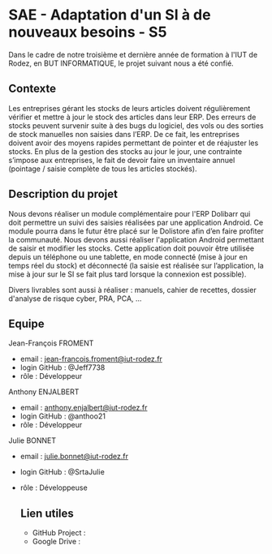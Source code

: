 # SAE - Adaptation d'un SI à de nouveaux besoins - S5

Dans le cadre de notre troisième et dernière année de formation à l'IUT de Rodez, en BUT INFORMATIQUE,
le projet suivant nous a été confié.

## Contexte

Les entreprises gérant les stocks de leurs articles doivent régulièrement vérifier et mettre à jour le stock
des articles dans leur ERP. Des erreurs de stocks peuvent survenir suite à des bugs du logiciel, des vols ou
des sorties de stock manuelles non saisies dans l’ERP.
De ce fait, les entreprises doivent avoir des moyens rapides permettant de pointer et de réajuster les
stocks. En plus de la gestion des stocks au jour le jour, une contrainte s’impose aux entreprises, le fait de
devoir faire un inventaire annuel (pointage / saisie complète de tous les articles stockés).

## Description du projet
Nous devons réaliser un module complémentaire pour l'ERP Dolibarr qui doit permettre un suivi des saisies 
réalisées par une application Android. Ce module pourra dans le futur être placé sur le Dolistore afin d’en 
faire profiter la communauté.
Nous devons aussi réaliser l'application Android permettant de saisir et modifier les stocks. Cette application
doit pouvoir être utilisée depuis un téléphone ou une tablette, en mode connecté (mise à jour en temps réel du 
stock) et déconnecté (la saisie est réalisée sur l’application, la mise à jour sur le SI se fait plus tard 
lorsque la connexion est possible).

Divers livrables sont aussi à réaliser : manuels, cahier de recettes, dossier d'analyse de risque cyber, PRA,
PCA, ...

## Equipe 

Jean-François FROMENT
- email : jean-francois.froment@iut-rodez.fr
- login GitHub : @Jeff7738
- rôle : Développeur
  
Anthony ENJALBERT
- email : anthony.enjalbert@iut-rodez.fr
- login GitHub : @anthoo21
- rôle : Développeur
  
Julie BONNET
- email : julie.bonnet@iut-rodez.fr
- login GitHub : @SrtaJulie
- rôle : Développeuse

  ## Lien utiles

  - GitHub Project :
  - Google Drive :
